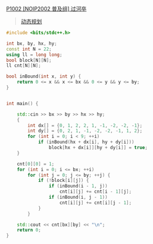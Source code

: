 [P1002 [NOIP2002 普及组] 过河卒](https://www.luogu.com.cn/problem/P1002)

> [动态规划](https://github.com/GongNanyue/ProblemSolve/tree/main/%E5%8A%A8%E6%80%81%E8%A7%84%E5%88%92)

```cpp
#include <bits/stdc++.h>

int bx, by, hx, hy;
const int N = 22;
using ll = long long;
bool block[N][N];
ll cnt[N][N];

bool inBound(int x, int y) {
    return 0 <= x && x <= bx && 0 <= y && y <= by;
}


int main() {

    std::cin >> bx >> by >> hx >> hy;
    {
        int dx[] = {0, 1, 2, 2, 1, -1, -2, -2, -1};
        int dy[] = {0, 2, 1, -1, -2, -2, -1, 1, 2};
        for (int i = 0; i < 9; ++i)
            if (inBound(hx + dx[i], hy + dy[i]))
                block[hx + dx[i]][hy + dy[i]] = true;
    }

    cnt[0][0] = 1;
    for (int i = 0; i <= bx; ++i)
        for (int j = 0; j <= by; ++j) {
            if (!block[i][j]) {
                if (inBound(i - 1, j))
                    cnt[i][j] += cnt[i - 1][j];
                if (inBound(i, j - 1))
                    cnt[i][j] += cnt[i][j - 1];
            }
        }

    std::cout << cnt[bx][by] << "\n";
    return 0;
}

```
